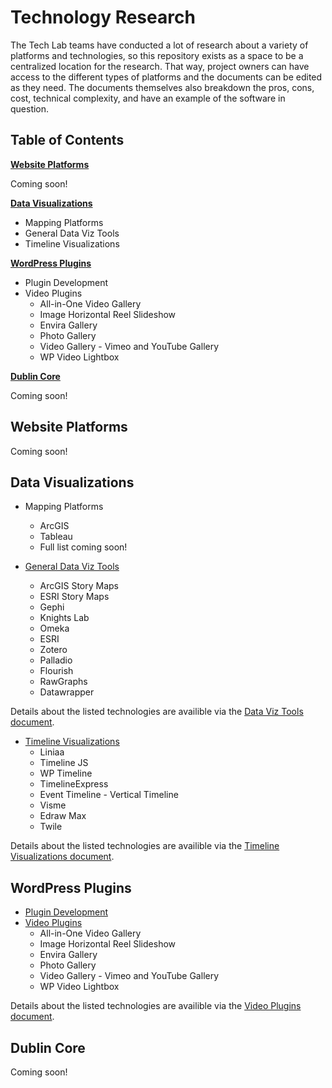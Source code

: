 # Technology Research
The Tech Lab teams have conducted a lot of research about a variety of platforms and technologies, so this repository exists as a space to be a centralized location for the research. That way, project owners can have access to the different types of platforms and the documents can be edited as they need. The documents themselves also breakdown the pros, cons, cost, technical complexity, and have an example of the software in question.

## Table of Contents

[**Website Platforms**](https://github.com/newcombtech/Technology-Research#website-platforms)

Coming soon!

[**Data Visualizations**](https://github.com/newcombtech/Technology-Research#data-visualizations)

- Mapping Platforms
- General Data Viz Tools
- Timeline Visualizations

[**WordPress Plugins**](https://github.com/newcombtech/Technology-Research#wordpress-plugins)

- Plugin Development
- Video Plugins
	- All-in-One Video Gallery
	- Image Horizontal Reel Slideshow
	- Envira Gallery
	- Photo Gallery
	- Video Gallery - Vimeo and YouTube Gallery
	- WP Video Lightbox

[**Dublin Core**](https://github.com/newcombtech/Technology-Research#dublin-core)

Coming soon!

## Website Platforms

Coming soon!

## Data Visualizations

- Mapping Platforms
	- ArcGIS
	- Tableau
	- Full list coming soon!

- [General Data Viz Tools](https://github.com/newcombtech/Technology-Research/blob/main/Online%20Tools%20for%20Visualization%20Research.pdf)
	- ArcGIS Story Maps
	- ESRI Story Maps
	- Gephi
	- Knights Lab
	- Omeka
	- ESRI
	- Zotero
	- Palladio
	- Flourish
	- RawGraphs
	- Datawrapper

Details about the listed technologies are availible via the [Data Viz Tools document](https://github.com/newcombtech/Technology-Research/blob/main/Online%20Tools%20for%20Visualization%20Research.pdf).

- [Timeline Visualizations](https://github.com/newcombtech/Technology-Research/blob/main/Timeline%20Research.pdf)
	- Liniaa
	- Timeline JS
	- WP Timeline
	- TimelineExpress
	- Event Timeline - Vertical Timeline
	- Visme
	- Edraw Max
	- Twile

Details about the listed technologies are availible via the [Timeline Visualizations document](https://github.com/newcombtech/Technology-Research/blob/main/Timeline%20Research.pdf).

## WordPress Plugins

- [Plugin Development](https://github.com/newcombtech/Technology-Research/blob/main/Writing%20a%20Plugin%20Research%20and%20Notes.pdf)
- [Video Plugins](https://github.com/newcombtech/Technology-Research/blob/main/Video%20and%20Reel%20Plugins.pdf)
	- All-in-One Video Gallery
	- Image Horizontal Reel Slideshow
	- Envira Gallery
	- Photo Gallery
	- Video Gallery - Vimeo and YouTube Gallery
	- WP Video Lightbox

Details about the listed technologies are availible via the [Video Plugins document](https://github.com/newcombtech/Technology-Research/blob/main/Video%20and%20Reel%20Plugins.pdf).

## Dublin Core

Coming soon!